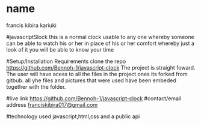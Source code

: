 # name
francis kibira kariuki

#javascriptSlock
this is a normal clock usable to any one whereby someone can be able  to watch his or her in place of his or her comfort whereby just a look of it you will be able to know your time

#Setup/Installation Requirements
clone the repo  https://github.com/Bennoh-1/javascript-clock    The project is straight foward. The user will have acess to all the files in the project ones its forked from gitbub. all yhe files and pictures that were used have been embeded together with the folder. 

#live link
https://github.com/Bennoh-1/javascript-clock
#contact/email address
franciskibira017@gmail.com

#technology used
javascript,html,css and a public api



